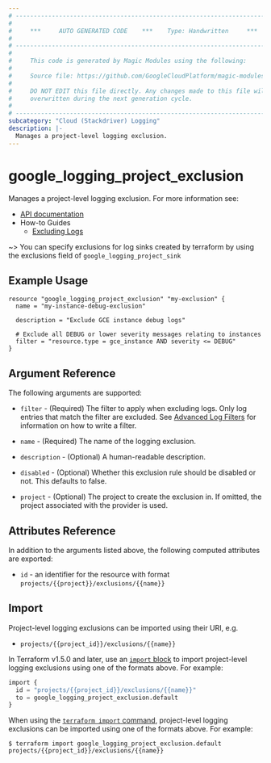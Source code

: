 ```yaml
---
# ----------------------------------------------------------------------------
#
#     ***     AUTO GENERATED CODE    ***    Type: Handwritten     ***
#
# ----------------------------------------------------------------------------
#
#     This code is generated by Magic Modules using the following:
#
#     Source file: https://github.com/GoogleCloudPlatform/magic-modules/tree/main/mmv1/third_party/terraform/website/docs/r/logging_project_exclusion.html.markdown
#
#     DO NOT EDIT this file directly. Any changes made to this file will be
#     overwritten during the next generation cycle.
#
# ----------------------------------------------------------------------------
subcategory: "Cloud (Stackdriver) Logging"
description: |-
  Manages a project-level logging exclusion.
---
```


# google_logging_project_exclusion

Manages a project-level logging exclusion. For more information see:

* [API documentation](https://cloud.google.com/logging/docs/reference/v2/rest/v2/projects.exclusions)
* How-to Guides
    * [Excluding Logs](https://cloud.google.com/logging/docs/exclusions)

~> You can specify exclusions for log sinks created by terraform by using the exclusions field of `google_logging_project_sink`

## Example Usage

```hcl
resource "google_logging_project_exclusion" "my-exclusion" {
  name = "my-instance-debug-exclusion"

  description = "Exclude GCE instance debug logs"

  # Exclude all DEBUG or lower severity messages relating to instances
  filter = "resource.type = gce_instance AND severity <= DEBUG"
}
```

## Argument Reference

The following arguments are supported:

* `filter` - (Required) The filter to apply when excluding logs. Only log entries that match the filter are excluded.
    See [Advanced Log Filters](https://cloud.google.com/logging/docs/view/advanced-filters) for information on how to
    write a filter.

* `name` - (Required) The name of the logging exclusion.

* `description` - (Optional) A human-readable description.

* `disabled` - (Optional) Whether this exclusion rule should be disabled or not. This defaults to
    false.

* `project` - (Optional) The project to create the exclusion in. If omitted, the project associated with the provider is
    used.

## Attributes Reference

In addition to the arguments listed above, the following computed attributes are exported:

* `id` - an identifier for the resource with format `projects/{{project}}/exclusions/{{name}}`

## Import

Project-level logging exclusions can be imported using their URI, e.g.

* `projects/{{project_id}}/exclusions/{{name}}`

In Terraform v1.5.0 and later, use an [`import` block](https://developer.hashicorp.com/terraform/language/import) to import project-level logging exclusions using one of the formats above. For example:

```tf
import {
  id = "projects/{{project_id}}/exclusions/{{name}}"
  to = google_logging_project_exclusion.default
}
```

When using the [`terraform import` command](https://developer.hashicorp.com/terraform/cli/commands/import), project-level logging exclusions can be imported using one of the formats above. For example:

```
$ terraform import google_logging_project_exclusion.default projects/{{project_id}}/exclusions/{{name}}
```
